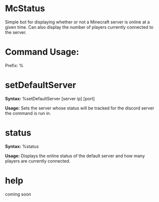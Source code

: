 # McStatus
 
Simple bot for displaying whether or not a Minecraft server is online at a given time. Can also display the number of players currently connected to the server. 

# Command Usage: 

Prefix: %

# setDefaultServer

   **Syntax:**
%setDefaultServer [server ip] [port]

   **Usage:**
Sets the server whose status will be tracked for the discord server the command is run in.

# status

   **Syntax:**
%status

   **Usage:**
Displays the online status of the default server and how many players are currently connected.

# help

coming soon
